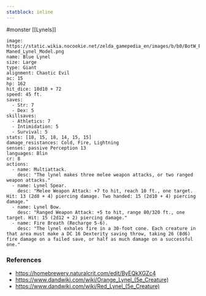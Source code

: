 ```yaml
---
statblock: inline
---
```

 #monster [[Lynels]]

```statblock
image: https://static.wikia.nocookie.net/zelda_gamepedia_en/images/b/b0/BotW_Blue-Maned_Lynel_Model.png
name: Blue Lynel
size: Large
type: Giant
alignment: Chaotic Evil
ac: 15
hp: 162
hit_dice: 18d10 + 72
speed: 45 ft.
saves:
  - Str: 7
  - Dex: 5
skillsaves:
  - Athletics: 7
  - Intimidation: 5
  - Survival: 5
stats: [18, 15, 18, 14, 15, 15]
damage_resistances: Cold, Fire, Lightning
senses: passive Perception 13
languages: Blin
cr: 8
actions:
  - name: Multiattack.
    desc: "The lynel makes three melee weapon attacks, or two ranged weapon attacks."
  - name: Lynel Spear.
    desc: "Melee Weapon Attack: +7 to hit, reach 10 ft., one target. Hit: 13 (2d8 + 4) piercing damage. Two handed: 15 (2d10 + 4) piercing damage."
  - name: Lynel Bow.
    desc: "Ranged Weapon Attack: +5 to hit, range 80/320 ft., one target. Hit: 15 (2d12 + 2) piercing damage."
  - name: Fire Breath (Recharge 5-6).
    desc: "The lynel exhales fire in a 30-foot cone. Each creature in that area must make a DC 16 Dexterity saving throw, taking 26 (8d6) fire damage on a failed save, or half as much damage on a successful one."
```

### References

* https://homebrewery.naturalcrit.com/edit/ByEQkXGZc4
* https://www.dandwiki.com/wiki/Orange_Lynel_(5e_Creature)
* https://www.dandwiki.com/wiki/Red_Lynel_(5e_Creature)
